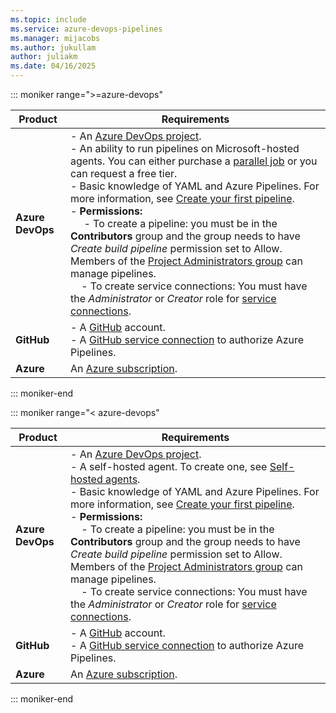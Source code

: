 ```yaml
---
ms.topic: include
ms.service: azure-devops-pipelines
ms.manager: mijacobs
ms.author: jukullam
author: juliakm
ms.date: 04/16/2025
---
```


::: moniker range=">=azure-devops"

| **Product** | **Requirements**   |
|---|---|
| **Azure DevOps** | - An [Azure DevOps project](../../../organizations/projects/create-project.md).<br>   - An ability to run pipelines on Microsoft-hosted agents. You can either purchase a [parallel job](../../licensing/concurrent-jobs.md) or you can request a free tier.  <br> - Basic knowledge of YAML and Azure Pipelines. For more information, see [Create your first pipeline](../../create-first-pipeline.md). <br> - **Permissions:**<br>      &nbsp;&nbsp;&nbsp;&nbsp; - To create a pipeline: you must be in the **Contributors** group and the group needs to have *Create build pipeline* permission set to Allow. Members of the [Project Administrators group](../../../organizations/security/permissions.md) can manage pipelines. <br> &nbsp;&nbsp;&nbsp;&nbsp;- To create service connections: You must have the *Administrator* or *Creator* role for [service connections](../../library/add-resource-protection.md).
| **GitHub** | - A [GitHub](https://github.com) account. <br>   - A [GitHub service connection](../../library/service-endpoints.md) to authorize Azure Pipelines.|
| **Azure** | An [Azure subscription](https://azure.microsoft.com/free/). |

::: moniker-end

::: moniker range="< azure-devops"

| **Product** | **Requirements**   |
|---|---|
| **Azure DevOps** | - An [Azure DevOps project](../../../organizations/projects/create-project.md).<br>   - A self-hosted agent. To create one, see [Self-hosted agents](../../agents/agents.md#self-hosted-agents).  <br> - Basic knowledge of YAML and Azure Pipelines. For more information, see [Create your first pipeline](../../create-first-pipeline.md). <br> - **Permissions:**<br>      &nbsp;&nbsp;&nbsp;&nbsp;- To create a pipeline: you must be in the **Contributors** group and the group needs to have *Create build pipeline* permission set to Allow. Members of the [Project Administrators group](../../../organizations/security/permissions.md) can manage pipelines. <br> &nbsp;&nbsp;&nbsp;&nbsp;- To create service connections: You must have the *Administrator* or *Creator* role for [service connections](../../library/add-resource-protection.md).
| **GitHub** | - A [GitHub](https://github.com) account. <br>   - A [GitHub service connection](../../library/service-endpoints.md) to authorize Azure Pipelines.|
| **Azure** | An [Azure subscription](https://azure.microsoft.com/free/). |

::: moniker-end